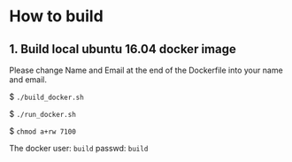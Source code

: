 # How to build

## 1. Build local ubuntu 16.04 docker image

Please change Name and Email at the end of the Dockerfile into your name and email.

$ `./build_docker.sh`

$ `./run_docker.sh`

$ `chmod a+rw 7100`

The docker user: `build` passwd: `build`